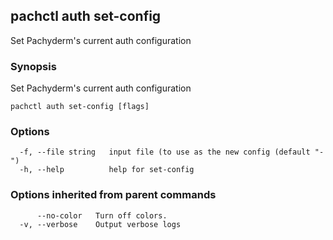 ## pachctl auth set-config

Set Pachyderm's current auth configuration

### Synopsis

Set Pachyderm's current auth configuration

```
pachctl auth set-config [flags]
```

### Options

```
  -f, --file string   input file (to use as the new config (default "-")
  -h, --help          help for set-config
```

### Options inherited from parent commands

```
      --no-color   Turn off colors.
  -v, --verbose    Output verbose logs
```
